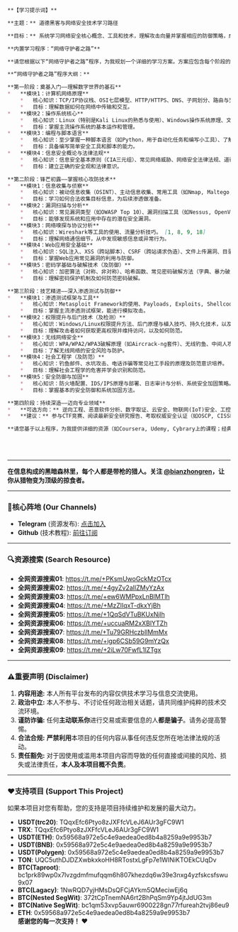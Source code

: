 ```markdown
**【学习提示词】**

**主题：** 道德黑客与网络安全技术学习路径

**目标：** 系统学习网络安全核心概念、工具和技术，理解攻击向量并掌握相应的防御策略，成为一名合格的道德黑客/网络安全专业人员。

**内置学习程序：“网络守护者之路”**

**请您根据以下“网络守护者之路”程序，为我规划一个详细的学习方案。方案应包含每个阶段的核心知识点、推荐的学习资源（如在线课程、书籍、实验平台、工具）、以及建议的实践练习。**

**“网络守护者之路”程序大纲：**

**第一阶段：奠基入门——理解数字世界的基石**
*   **模块1：计算机网络原理**
    *   核心知识：TCP/IP协议栈、OSI七层模型、HTTP/HTTPS、DNS、子网划分、路由与交换基础。
    *   目标：理解数据如何在网络中传输和交互。
*   **模块2：操作系统核心**
    *   核心知识：Linux（特别是Kali Linux的熟悉与使用）、Windows操作系统原理、文件系统、权限管理、进程与线程。
    *   目标：掌握主流操作系统的基本运作和管理。
*   **模块3：编程与脚本语言**
    *   核心知识：至少掌握一种脚本语言（如Python，用于自动化任务和编写小工具）、了解C/C++（用于理解底层原理和漏洞利用）。 [27, 29, 40, 42, 46]
    *   目标：具备编写简单安全工具和脚本的能力。
*   **模块4：信息安全概论与法律法规**
    *   核心知识：信息安全基本原则（CIA三元组）、常见网络威胁、网络安全法律法规、道德黑客准则。 [30]
    *   目标：建立正确的安全观和法律意识。

**第二阶段：锋芒初露——掌握核心攻防技术**
*   **模块1：信息收集与侦察**
    *   核心知识：被动信息收集（OSINT）、主动信息收集、常用工具（如Nmap, Maltego, aiodnsbrute, Sublist3r等）。
    *   目标：学习如何合法收集目标信息，为后续渗透做准备。
*   **模块2：漏洞扫描与分析**
    *   核心知识：常见漏洞类型（如OWASP Top 10）、漏洞扫描工具（如Nessus, OpenVAS, Nikto）、漏洞数据库。 [2, 24, 26, 28]
    *   目标：能够发现系统和应用中存在的潜在安全漏洞。
*   **模块3：网络嗅探与协议分析**
    *   核心知识：Wireshark等工具的使用、流量分析技巧。 [1, 8, 9, 18]
    *   目标：理解网络通信细节，从中发现敏感信息或异常行为。
*   **模块4：Web应用安全基础**
    *   核心知识：SQL注入、XSS（跨站脚本）、CSRF（跨站请求伪造）、文件上传漏洞、目录遍历等原理与测试方法。 [21, 36, 39, 41, 45]
    *   目标：掌握Web应用常见漏洞的利用与防御。
*   **模块5：密码学基础与破解技术（及防御）**
    *   核心知识：加密算法（对称、非对称）、哈希函数、常见密码破解方法（字典、暴力破解、彩虹表）及其防御措施（强密码策略、多因素认证）。 [17, 31, 33, 34, 47]
    *   目标：理解密码保护机制及如何防范密码破解。

**第三阶段：技艺精进——深入渗透测试与防御**
*   **模块1：渗透测试框架与工具**
    *   核心知识：Metasploit Framework的使用、Payloads, Exploits, Shellcode概念。 [4, 11, 14, 15, 16]
    *   目标：掌握主流渗透测试框架，能进行模拟攻击。
*   **模块2：权限提升与后门技术（及检测）**
    *   核心知识：Windows/Linux权限提升方法、后门原理与植入技巧、持久化技术，以及相应的检测和清除方法。
    *   目标：理解攻击者如何获取更高权限并维持访问，以及如何防范。
*   **模块3：无线网络安全**
    *   核心知识：WPA/WPA2/WPA3破解原理（如Aircrack-ng套件）、无线钓鱼、中间人攻击及其防御。 [3, 7, 10, 12, 13]
    *   目标：了解无线网络的安全风险与防护。
*   **模块4：社会工程学（及防范）**
    *   核心知识：钓鱼邮件、水坑攻击、电话诈骗等常见社工手段的原理及防范意识培养。 [5, 19, 22, 32, 38]
    *   目标：理解社会工程学的危害并学会识别和防范。
*   **模块5：安全防御与加固**
    *   核心知识：防火墙配置、IDS/IPS原理与部署、日志审计与分析、系统安全加固策略。
    *   目标：掌握基本的安全防御和系统加固方法。

**第四阶段：持续深造——迈向专业领域**
*   **可选方向：** 逆向工程、恶意软件分析、数字取证、云安全、物联网(IoT)安全、工控安全(ICS)、红蓝对抗等。 [44]
*   **建议：** 参与CTF竞赛、阅读最新安全研究报告、考取权威安全认证（如OSCP, CISSP等，需结合自身发展规划）。 [37]

**请您基于以上程序，为我提供详细的资源（如Coursera, Udemy, Cybrary上的课程；经典的计算机安全书籍；推荐的在线靶场如Hack The Box, TryHackMe, VulnHub；以及各阶段需要掌握的工具列表和下载方式），并为每个模块的关键知识点提供入门学习建议和可以上手的实践项目。强调所有学习内容均以提升网络安全防御能力和遵守法律法规为前提。** [20, 23, 35, 43, 48, 49, 50]
```

<br>

<br>

---



**在信息构成的黑暗森林里，每个人都是带枪的猎人。关注 [@bianzhongren](https://t.me/bianzhongren)，让你从猎物变为顶级的掠食者。**

---

### **📢核心阵地 (Our Channels)**

* **Telegram** (资源发布): [点击加入](https://t.me/zzkdm)
* **Github** (技术教程): [前往订阅](https://github.com/zzkdm888)

---

### **🔍资源搜索 (Search Resource)**

* **全网资源搜索01**: https://t.me/+PKsmUwoGckMzOTcx
* **全网资源搜索02**: https://t.me/+4gyZv2aIlZMyYzAx
* **全网资源搜索03**: https://t.me/+ew6WMPpxLnBlMTlh
* **全网资源搜索04**: https://t.me/+MzZlIqxT-dkxYjBh
* **全网资源搜索05**: https://t.me/+1QqSdVTuBKUxNjlh
* **全网资源搜索06**: https://t.me/+uccuaRM2xXBlYTZh
* **全网资源搜索07**: https://t.me/+Tu79GRHczbllMmMx
* **全网资源搜索08**: https://t.me/+igp6CSb59G9mYzQx
* **全网资源搜索09**: https://t.me/+2iLw70FwfL1lZTgx

---

### **⚠️重要声明 (Disclaimer)**

1. **内容用途:** 本人所有平台发布的内容仅供技术学习与信息交流使用。
2. **政治中立:** 本人不参与、不讨论任何政治相关话题，请共同维护纯粹的技术交流环境。
3. **谨防诈骗:** 任何**主动联系你**进行交易或索要信息的人**都是骗子**。请务必提高警惕。
4. **合法合规:** **严禁利用**本项目的任何内容从事任何违反您所在地法律法规的活动。
5. **责任豁免:** 对于因使用或滥用本项目内容而导致的任何直接或间接的风险、损失或法律责任，**本人及本项目概不负责**。

---

### **❤️支持项目 (Support This Project)**

如果本项目对您有帮助，您的支持是项目持续维护和发展的最大动力。

* **USDT(trc20)**: TQqxEfc6Ptyo8zJXFfcVLeJ6AUr3gFC9W1
* **TRX**: TQqxEfc6Ptyo8zJXFfcVLeJ6AUr3gFC9W1
* **USDT(ETH)**: 0x59568a972e5c4e9aedea0ed8b4a8259a9e9953b7
* **USDT(BNB)**: 0x59568a972e5c4e9aedea0ed8b4a8259a9e9953b7
* **USDT(Polygen)**: 0x59568a972e5c4e9aedea0ed8b4a8259a9e9953b7
* **TON**: UQC5uthDJDZXwbkxkoHH8RTostxLgFp7e1WINiKTOEkCUqDv
* **BTC(Taproot)**: bc1prk89wp0x7lvzgdmfmufqqm6h807khezdq6w39e3nxg4yzfskcsfswu9x07
* **BTC(Lagacy)**: 1NwRQD7yjHMsDsQFCjAYkm5QMeciwEj6q
* **BTC(Nested SegWit)**: 372tCpTnemNA6rt2BhPqSm9Yp4jtJdUG3m
* **BTC(Native SegWit)**: bc1qm53xvp5auwr6900228gn77rfureah2tvj86eu9
* **ETH**: 0x59568a972e5c4e9aedea0ed8b4a8259a9e9953b7
  <br>
  **感谢您的每一次支持！ ❤️**
